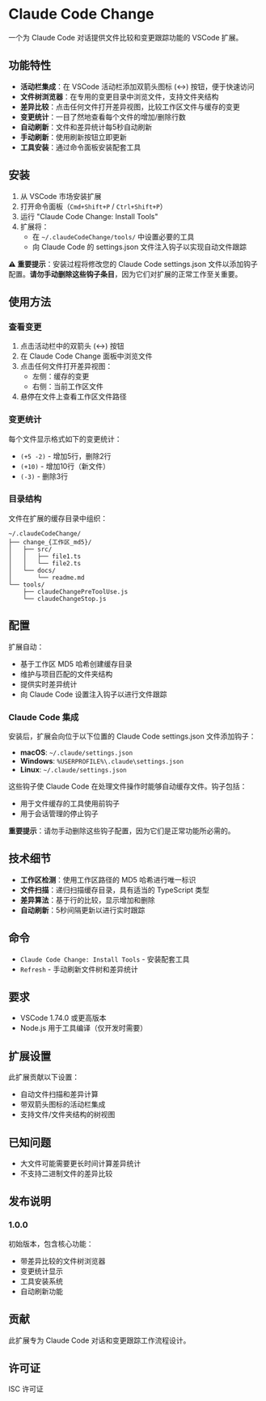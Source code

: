 # Claude Code Change

一个为 Claude Code 对话提供文件比较和变更跟踪功能的 VSCode 扩展。

## 功能特性

- **活动栏集成**：在 VSCode 活动栏添加双箭头图标 (↔) 按钮，便于快速访问
- **文件树浏览器**：在专用的变更目录中浏览文件，支持文件夹结构
- **差异比较**：点击任何文件打开差异视图，比较工作区文件与缓存的变更
- **变更统计**：一目了然地查看每个文件的增加/删除行数
- **自动刷新**：文件和差异统计每5秒自动刷新
- **手动刷新**：使用刷新按钮立即更新
- **工具安装**：通过命令面板安装配套工具

## 安装

1. 从 VSCode 市场安装扩展
2. 打开命令面板（`Cmd+Shift+P` / `Ctrl+Shift+P`）
3. 运行 "Claude Code Change: Install Tools"
4. 扩展将：
   - 在 `~/.claudeCodeChange/tools/` 中设置必要的工具
   - 向 Claude Code 的 settings.json 文件注入钩子以实现自动文件跟踪

**⚠️ 重要提示**：安装过程将修改您的 Claude Code settings.json 文件以添加钩子配置。**请勿手动删除这些钩子条目**，因为它们对扩展的正常工作至关重要。

## 使用方法

### 查看变更

1. 点击活动栏中的双箭头 (↔) 按钮
2. 在 Claude Code Change 面板中浏览文件
3. 点击任何文件打开差异视图：
   - 左侧：缓存的变更
   - 右侧：当前工作区文件
4. 悬停在文件上查看工作区文件路径

### 变更统计

每个文件显示格式如下的变更统计：
- `(+5 -2)` - 增加5行，删除2行
- `(+10)` - 增加10行（新文件）
- `(-3)` - 删除3行

### 目录结构

文件在扩展的缓存目录中组织：
```
~/.claudeCodeChange/
├── change_{工作区_md5}/
│   ├── src/
│   │   ├── file1.ts
│   │   └── file2.ts
│   └── docs/
│       └── readme.md
└── tools/
    ├── claudeChangePreToolUse.js
    └── claudeChangeStop.js
```

## 配置

扩展自动：
- 基于工作区 MD5 哈希创建缓存目录
- 维护与项目匹配的文件夹结构
- 提供实时差异统计
- 向 Claude Code 设置注入钩子以进行文件跟踪

### Claude Code 集成

安装后，扩展会向位于以下位置的 Claude Code settings.json 文件添加钩子：
- **macOS**: `~/.claude/settings.json`
- **Windows**: `%USERPROFILE%\.claude\settings.json`
- **Linux**: `~/.claude/settings.json`

这些钩子使 Claude Code 在处理文件操作时能够自动缓存文件。钩子包括：
- 用于文件缓存的工具使用前钩子
- 用于会话管理的停止钩子

**重要提示**：请勿手动删除这些钩子配置，因为它们是正常功能所必需的。

## 技术细节

- **工作区检测**：使用工作区路径的 MD5 哈希进行唯一标识
- **文件扫描**：递归扫描缓存目录，具有适当的 TypeScript 类型
- **差异算法**：基于行的比较，显示增加和删除
- **自动刷新**：5秒间隔更新以进行实时跟踪

## 命令

- `Claude Code Change: Install Tools` - 安装配套工具
- `Refresh` - 手动刷新文件树和差异统计

## 要求

- VSCode 1.74.0 或更高版本
- Node.js 用于工具编译（仅开发时需要）

## 扩展设置

此扩展贡献以下设置：

- 自动文件扫描和差异计算
- 带双箭头图标的活动栏集成
- 支持文件/文件夹结构的树视图

## 已知问题

- 大文件可能需要更长时间计算差异统计
- 不支持二进制文件的差异比较

## 发布说明

### 1.0.0

初始版本，包含核心功能：
- 带差异比较的文件树浏览器
- 变更统计显示
- 工具安装系统
- 自动刷新功能

## 贡献

此扩展专为 Claude Code 对话和变更跟踪工作流程设计。

## 许可证

ISC 许可证